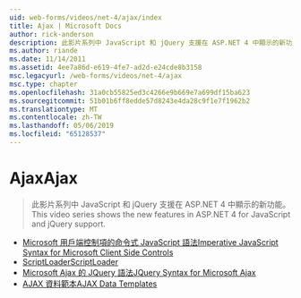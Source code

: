 ```yaml
---
uid: web-forms/videos/net-4/ajax/index
title: Ajax | Microsoft Docs
author: rick-anderson
description: 此影片系列中 JavaScript 和 jQuery 支援在 ASP.NET 4 中顯示的新功能。
ms.author: riande
ms.date: 11/14/2011
ms.assetid: 4ee7a86d-e619-4fe7-ad2d-e24cde8b3158
msc.legacyurl: /web-forms/videos/net-4/ajax
msc.type: chapter
ms.openlocfilehash: 31a0cb55825ed3c4266e9b669e7a699df15ba623
ms.sourcegitcommit: 51b01b6ff8edde57d8243e4da28c9f1e7f1962b2
ms.translationtype: MT
ms.contentlocale: zh-TW
ms.lasthandoff: 05/06/2019
ms.locfileid: "65128537"
---
```

# <a name="ajax"></a><span data-ttu-id="e14cf-103">Ajax</span><span class="sxs-lookup"><span data-stu-id="e14cf-103">Ajax</span></span>

> <span data-ttu-id="e14cf-104">此影片系列中 JavaScript 和 jQuery 支援在 ASP.NET 4 中顯示的新功能。</span><span class="sxs-lookup"><span data-stu-id="e14cf-104">This video series shows the new features in ASP.NET 4 for JavaScript and jQuery support.</span></span>

- [<span data-ttu-id="e14cf-105">Microsoft 用戶端控制項的命令式 JavaScript 語法</span><span class="sxs-lookup"><span data-stu-id="e14cf-105">Imperative JavaScript Syntax for Microsoft Client Side Controls</span></span>](aspnet-4-quick-hit-imperative-javascript-syntax-for-microsoft-client-side-controls.md)
- [<span data-ttu-id="e14cf-106">ScriptLoader</span><span class="sxs-lookup"><span data-stu-id="e14cf-106">ScriptLoader</span></span>](aspnet-4-quick-hit-the-scriptloader.md)
- [<span data-ttu-id="e14cf-107">Microsoft Ajax 的 JQuery 語法</span><span class="sxs-lookup"><span data-stu-id="e14cf-107">JQuery Syntax for Microsoft Ajax</span></span>](aspnet-4-quick-hit-jquery-syntax-for-microsoft-ajax.md)
- [<span data-ttu-id="e14cf-108">AJAX 資料範本</span><span class="sxs-lookup"><span data-stu-id="e14cf-108">AJAX Data Templates</span></span>](aspnet-4-quick-hit-ajax-data-templates.md)
